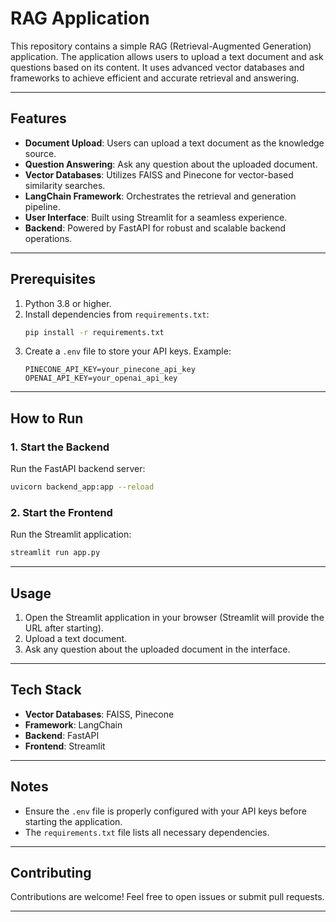 # RAG Application

This repository contains a simple RAG (Retrieval-Augmented Generation) application. The application allows users to upload a text document and ask questions based on its content. It uses advanced vector databases and frameworks to achieve efficient and accurate retrieval and answering.

---

## Features

- **Document Upload**: Users can upload a text document as the knowledge source.
- **Question Answering**: Ask any question about the uploaded document.
- **Vector Databases**: Utilizes FAISS and Pinecone for vector-based similarity searches.
- **LangChain Framework**: Orchestrates the retrieval and generation pipeline.
- **User Interface**: Built using Streamlit for a seamless experience.
- **Backend**: Powered by FastAPI for robust and scalable backend operations.

---

## Prerequisites

1. Python 3.8 or higher.
2. Install dependencies from `requirements.txt`:
   ```bash
   pip install -r requirements.txt
   ```
3. Create a `.env` file to store your API keys. Example:
   ```
   PINECONE_API_KEY=your_pinecone_api_key
   OPENAI_API_KEY=your_openai_api_key
   ```

---

## How to Run

### 1. Start the Backend
   Run the FastAPI backend server:
   ```bash
   uvicorn backend_app:app --reload
   ```

### 2. Start the Frontend
   Run the Streamlit application:
   ```bash
   streamlit run app.py
   ```

---

## Usage

1. Open the Streamlit application in your browser (Streamlit will provide the URL after starting).
2. Upload a text document.
3. Ask any question about the uploaded document in the interface.

---

## Tech Stack

- **Vector Databases**: FAISS, Pinecone
- **Framework**: LangChain
- **Backend**: FastAPI
- **Frontend**: Streamlit

---

## Notes

- Ensure the `.env` file is properly configured with your API keys before starting the application.
- The `requirements.txt` file lists all necessary dependencies.

---

## Contributing

Contributions are welcome! Feel free to open issues or submit pull requests.

---

